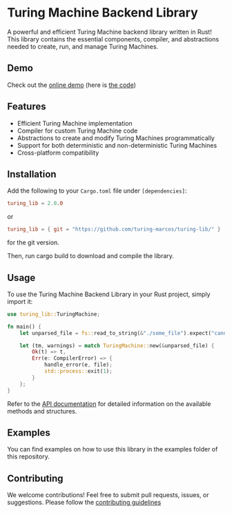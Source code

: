 # Turing Machine Backend Library

A powerful and efficient Turing Machine backend library written in Rust! This library contains the essential components, compiler, and abstractions needed to create, run, and manage Turing Machines.

## Demo

Check out the [online demo](https://turing.coldboard.net) (here is [the code](https://github.com/turing-marcos/turing-machine))

## Features

- Efficient Turing Machine implementation
- Compiler for custom Turing Machine code
- Abstractions to create and modify Turing Machines programmatically
- Support for both deterministic and non-deterministic Turing Machines
- Cross-platform compatibility

## Installation

Add the following to your `Cargo.toml` file under `[dependencies]`:

```toml
turing_lib = 2.0.0
```
or
```toml
turing_lib = { git = "https://github.com/turing-marcos/turing-lib/" }
```
for the git version.

Then, run cargo build to download and compile the library.

## Usage

To use the Turing Machine Backend Library in your Rust project, simply import it:
```Rust
use turing_lib::TuringMachine;

fn main() {
    let unparsed_file = fs::read_to_string(&"./some_file").expect("cannot read file");

    let (tm, warnings) = match TuringMachine::new(&unparsed_file) {
        Ok(t) => t,
        Err(e: CompilerError) => {
            handle_error(e, file);
            std::process::exit(1);
        }
    };
}
```

Refer to the [API documentation](https://docs.rs/turing-lib/latest/turing_lib/) for detailed information on the available methods and structures.

## Examples

You can find examples on how to use this library in the examples folder of this repository.

## Contributing

We welcome contributions! Feel free to submit pull requests, issues, or suggestions. Please follow the [contributing guidelines](https://github.com/turing-marcos/turing-lib/)